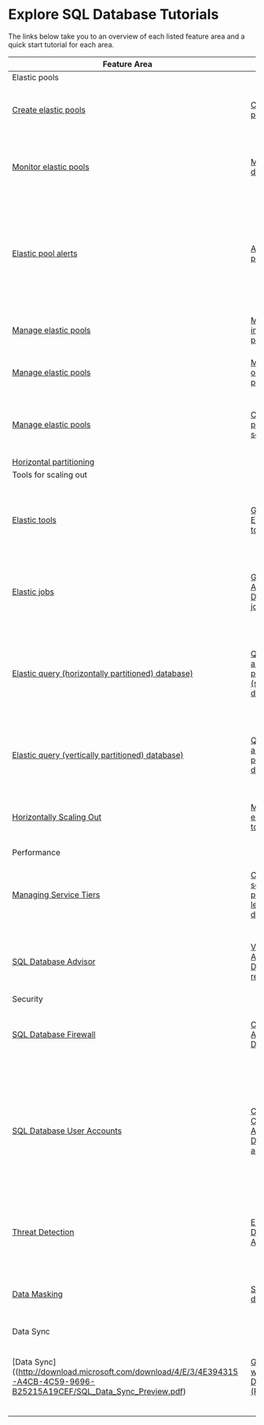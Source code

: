 <properties
   pageTitle="Explore SQL Database Tutorials"
   description="Learn about SQL Database features and capabilities"
   keywords=""
   services="sql-database"
   documentationCenter=""
   authors="carlrabeler"
   manager="jhubbard"
   editor=""/>

<tags
   ms.service="sql-database"
   ms.devlang="NA"
   ms.topic="article"
   ms.tgt_pltfrm="NA"
   ms.workload="data-management"
   ms.date="05/04/2016"
   ms.author="carlrab"/>
   
# Explore SQL Database Tutorials

The links below take you to an overview of each listed feature area and a quick start tutorial for each area.

| Feature Area  | Tutorial  | Description  |
|---|---|---|
| Elastic pools |||
| [Create elastic pools](sql-database-elastic-pool-create-portal.md) | [Create an elastic pool](sql-database-elastic-pool-create-portal.md) | In this tutorial, you learn how to create a scalable pool of Azure SQL databases. |
| [Monitor elastic pools](sql-database-elastic-pool-manage-portal.md) | [Monitor an elastic database](sql-database-elastic-pool-manage-portal.md/#elastic-database-monitoring) | In this tutorial, you learn how to monitor an individual elastic database for potential trouble. |
| [Elastic pool alerts](sql-database-elastic-pool-manage-portal.md) |  [Add an alert to a pool resource](https://azure.microsoft.com/en-us/documentation/articles/sql-database-elastic-pool-manage-portal.md/#add-an-alert-to-a-pool-resource) | In this tutorial, you learn how to add rules to resources that send email to people or alert strings to URL endpoints when the resource hits a utilization threshold that you set up. |
| [Manage elastic pools](sql-database-elastic-pool-manage-portal.md) | [Move a database into an elastic pool](sql-database-elastic-pool-manage-portal.md/#move-a-database-into-an-elastic-pool) | In this tutorial, you learn how to move a database into an elastic pool. |
| [Manage elastic pools](sql-database-elastic-pool-manage-portal.md) | [Move a database out of an elastic pool](sql-database-elastic-pool-manage-portal.md/#move-a-database-out-of-an-elastic-pool) | In this tutorial, you learn how to move a database out of an elastic pool. |
| [Manage elastic pools](sql-database-elastic-pool-manage-portal.md) | [Change performance settings of a pool](sql-database-elastic-pool-manage-portal.md/#change-performance-settings-of-a-pool) | In this tutorial, you learn how to adjust the performance and storage limits for a pool. |
| [Horizontal partitioning]() |||
| Tools for scaling out |||
|||||
| [Elastic tools](sql-database-elastic-scale-introduction.md) | [Get started with Elastic Database tools](sql-database-elastic-scale-get-started.md) | In this tutorial, you learn how to use the capabilities of elastic database tools using a simple sharded application. |
| [Elastic jobs](sql-database-elastic-jobs-overview.md)  | [Get started with Azure SQL Database elastic jobs](sql-database-elastic-jobs-getting-started.md)  | In this tutorial, you learn how to  how to create and manage jobs that manage a group of related databases.  | 
| [Elastic query (horizontally partitioned) database)](sql-database-elastic-query-horizontal-partitioning.md) | [Querying across a horizontally partitioned (sharded) database)](sql-database-elastic-query-getting-started.md) | In this tutorial, you learn how to create reports from all databases in a horizontally partitioned (sharded) database using [elastic query](sql-database-elastic-query-overview.md) |
| [Elastic query (vertically partitioned) database)](sql-database-elastic-query-horizontal-partitioning.md) | [Querying across a vertically partitioned database)](sql-database-elastic-query-getting-started-vertical.md/#create-database-objects) | In this tutorial, you learn how to create reports from all databases in a vertically database using [elastic query](sql-database-elastic-query-overview.md) |
| [Horizontally Scaling Out](sql-database-elastic-database-client-library.md)| [Migrate an existing database to scale-out](sql-database-elastic-convert-to-use-elastic-tools.md)| In this tutorial, you learn to horizontally scale (shard) an Azure SQL database. |
||||
| Performance|||
| [Managing Service Tiers](sql-database-service-tiers.md) | [Change the service tier and performance level of your database](sql-database-scale-up.md/#change-the-service-tier-and-performance-level-of-your-database) | In this tutorial, you learn how to scale up or scale down the performance of an Azure SQL database using service tiers. |
| [SQL Database Advisor](sql-database-index-advisor.md) | [Viewing and Applying SQL Database Advisor recommendations](sql-database-index-advisor.md/#viewing-recommendations) | In this tutorial, you learn how to view and apply SQL Database Advisor performance recommendations. |
| Security|||
|||||
| [SQL Database Firewall](sql-database-configure-firewall-settings.md)  | [Configure an Azure SQL Database firewall ](sql-database-configure-firewall-settings.md)  | In this tutorial, you learn how to configure a SQL Database server-level firewall.  |
| [SQL Database User Accounts](sql-database-security.md/#authentication)  | [Create and Connect Using an Azure SQL Database user account](sql-database-get-started-security.md)  | In this tutorial, you log in as a server-level principal and learn how to create a contained user in a user database, grant that user dbo permissions in a user database and log in to a user database using a database user account.|
| [Threat Detection](sql-database-threat-detection-get-started.md/#overview)  | [Enable Azure SQL Database Auditing](sql-database-auditing-get-started.md#set-up-threat-detection-for-your-database) | In this tutorial, you learn how to set up threat detection for your Azure SQL database. |
| [Data Masking](sql-database-dynamic-data-masking-get-started.md/#overview) | [Set up dynamic data masking](sql-database-dynamic-data-masking-get-started.md/#set-up-dynamic-data-masking-for-your-database-using-the-azure-portal)  | In this tutorial, you learn how to set up dynamic data masking for your Azure SQL database. |
| Data Sync ||| 
||||
| [Data Sync]((http://download.microsoft.com/download/4/E/3/4E394315-A4CB-4C59-9696-B25215A19CEF/SQL_Data_Sync_Preview.pdf)  | [Getting Started with Azure SQL Data Sync (Preview)](sql-database-get-started-sql-data-sync.md)  | In this tutorial, you learn the fundamentals of Azure SQL Data Sync using the Azure Classic Portal. |
|||||

